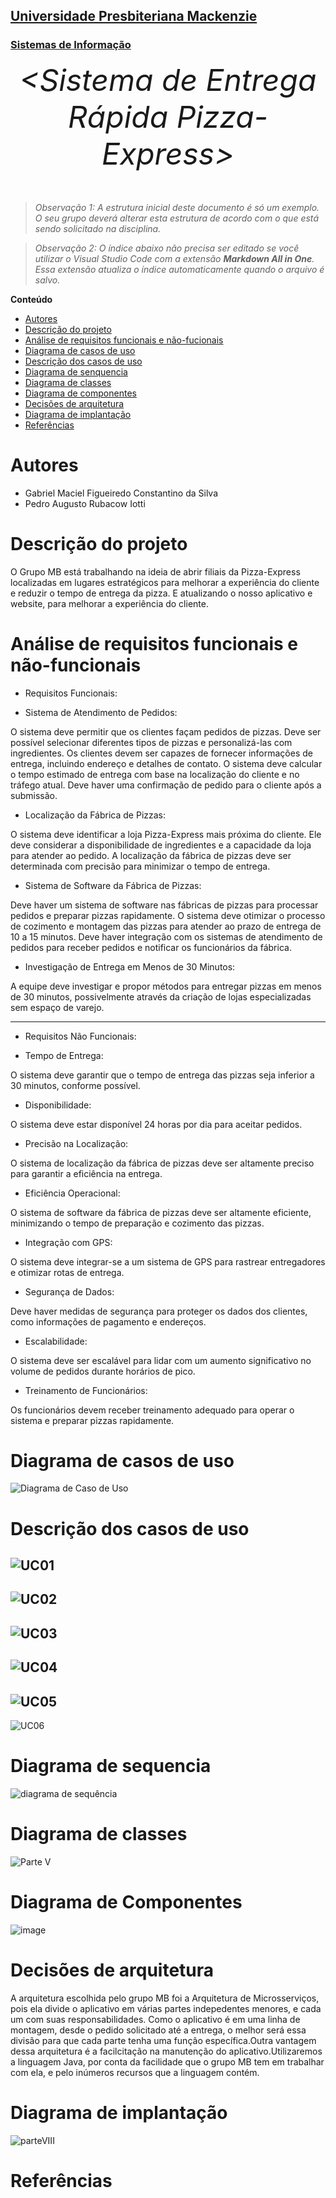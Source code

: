 <h2><a href= "https://www.mackenzie.br">Universidade Presbiteriana Mackenzie</a></h2>
<h3><a href= "https://www.mackenzie.br/graduacao/sao-paulo-higienopolis/sistemas-de-informacao">Sistemas de Informação</a></h3>


<font size="+12"><center>
*&lt;Sistema de Entrega Rápida Pizza-Express&gt;*
</center></font>

>*Observação 1: A estrutura inicial deste documento é só um exemplo. O seu grupo deverá alterar esta estrutura de acordo com o que está sendo solicitado na disciplina.*

>*Observação 2: O índice abaixo não precisa ser editado se você utilizar o Visual Studio Code com a extensão **Markdown All in One**. Essa extensão atualiza o índice automaticamente quando o arquivo é salvo.*

**Conteúdo**

- [Autores](#nome-alunos)
- [Descrição do projeto](#introdução-do-projeto)
- [Análise de requisitos funcionais e não-fucionais](#descrição-dos-requisitos)
- [Diagrama de casos de uso](#diagrama-de-comportamento-atores)
- [Descrição dos casos de uso](#descrição-das-funcões)
- [Diagrama de senquencia](#diagrama-de-ordem-interações)
- [Diagrama de classes](#diagrama-orientado-objetos)
- [Diagrama de componentes](#diagrama-estrutura-componente)
- [Decisões de arquitetura](#decisões-de-arquitetura)
- [Diagrama de implantação](#diagrama-de-hardware-software)
- [Referências](#referências)


# Autores
* Gabriel Maciel Figueiredo Constantino da Silva
* Pedro Augusto Rubacow Iotti



# Descrição do projeto

O Grupo MB está trabalhando na ideia de abrir filiais da Pizza-Express localizadas em lugares estratégicos para melhorar a experiência do cliente e reduzir o tempo de entrega da pizza. E atualizando o nosso aplicativo e website, para melhorar a experiência do cliente.


# Análise de requisitos funcionais e não-funcionais
* Requisitos Funcionais:

* Sistema de Atendimento de Pedidos:

O sistema deve permitir que os clientes façam pedidos de pizzas.
Deve ser possível selecionar diferentes tipos de pizzas e personalizá-las com ingredientes.
Os clientes devem ser capazes de fornecer informações de entrega, incluindo endereço e detalhes de contato.
O sistema deve calcular o tempo estimado de entrega com base na localização do cliente e no tráfego atual.
Deve haver uma confirmação de pedido para o cliente após a submissão.

* Localização da Fábrica de Pizzas:

O sistema deve identificar a loja Pizza-Express mais próxima do cliente.
Ele deve considerar a disponibilidade de ingredientes e a capacidade da loja para atender ao pedido.
A localização da fábrica de pizzas deve ser determinada com precisão para minimizar o tempo de entrega.

* Sistema de Software da Fábrica de Pizzas:

Deve haver um sistema de software nas fábricas de pizzas para processar pedidos e preparar pizzas rapidamente.
O sistema deve otimizar o processo de cozimento e montagem das pizzas para atender ao prazo de entrega de 10 a 15 minutos.
Deve haver integração com os sistemas de atendimento de pedidos para receber pedidos e notificar os funcionários da fábrica.
* Investigação de Entrega em Menos de 30 Minutos:

A equipe deve investigar e propor métodos para entregar pizzas em menos de 30 minutos, possivelmente através da criação de lojas especializadas sem espaço de varejo.

------------------------------------------------------------------------------------------------------------------------------------------------------------------
* Requisitos Não Funcionais:

* Tempo de Entrega:

O sistema deve garantir que o tempo de entrega das pizzas seja inferior a 30 minutos, conforme possível.
* Disponibilidade:

O sistema deve estar disponível 24 horas por dia para aceitar pedidos.
* Precisão na Localização:

O sistema de localização da fábrica de pizzas deve ser altamente preciso para garantir a eficiência na entrega.
* Eficiência Operacional:

O sistema de software da fábrica de pizzas deve ser altamente eficiente, minimizando o tempo de preparação e cozimento das pizzas.
* Integração com GPS:

O sistema deve integrar-se a um sistema de GPS para rastrear entregadores e otimizar rotas de entrega.
* Segurança de Dados:

Deve haver medidas de segurança para proteger os dados dos clientes, como informações de pagamento e endereços.
* Escalabilidade:

O sistema deve ser escalável para lidar com um aumento significativo no volume de pedidos durante horários de pico.
* Treinamento de Funcionários:

Os funcionários devem receber treinamento adequado para operar o sistema e preparar pizzas rapidamente.

# Diagrama de casos de uso

![Diagrama de Caso de Uso](https://github.com/gmaciel14/UML-Classroom-FCI/assets/142851938/9de99622-6328-4350-a9b4-b5def5fcc3d2)

# Descrição dos casos de uso


 ![UC01](https://github.com/gmaciel14/UML-Classroom-FCI/assets/142851938/a40b2abd-e872-4a49-baa4-3bb51e335ae2)
 -----------------------------------------------------------------------------------------------------------------------------------------
 ![UC02](https://github.com/gmaciel14/UML-Classroom-FCI/assets/142851938/f728524f-74d9-4a26-b570-3a4627eb5fe8)
 -----------------------------------------------------------------------------------------------------------------------------------------
 ![UC03](https://github.com/gmaciel14/UML-Classroom-FCI/assets/142851938/298a4357-6260-46bf-9570-5dd78b1ca69d)
 -----------------------------------------------------------------------------------------------------------------------------------------
 ![UC04](https://github.com/gmaciel14/UML-Classroom-FCI/assets/142851938/f98dfd1e-0599-4bc4-a273-274157dd57eb)
 -----------------------------------------------------------------------------------------------------------------------------------------
 ![UC05](https://github.com/gmaciel14/UML-Classroom-FCI/assets/142851938/4fb86f28-c9c1-4543-a048-d85daa518525)
 -----------------------------------------------------------------------------------------------------------------------------------------
 ![UC06](https://github.com/gmaciel14/UML-Classroom-FCI/assets/142851938/f323046f-fc8d-40de-9d07-f0303fd8c306)


# Diagrama de sequencia

![diagrama de sequência](https://github.com/gmaciel14/UML-Classroom-FCI/assets/64565201/d78008c6-ce15-485c-bb6f-30982a20ba68)


# Diagrama de classes
![Parte V](https://github.com/gmaciel14/UML-Classroom-FCI/assets/64565201/80872572-d493-40f4-ab08-823a1a3a9f26)

# Diagrama de Componentes

![image](https://github.com/gmaciel14/UML-Classroom-FCI/assets/142851938/fdc1c647-131b-4020-9c03-a5594b0ab34c)


# Decisões de arquitetura

A arquitetura escolhida pelo grupo MB foi a Arquitetura de Microsserviços, pois ela divide o aplicativo em várias partes indepedentes menores, e cada um com suas responsabilidades. Como o aplicativo é em uma linha de montagem, desde o pedido solicitado até a entrega, o melhor será essa divisão para que cada parte tenha uma função específica.Outra vantagem dessa arquitetura é a facilcitação na manutenção do aplicativo.Utilizaremos a linguagem Java, por conta da facilidade que o grupo MB tem em trabalhar com ela, e pelo inúmeros recursos que a linguagem contém.  

# Diagrama de implantação

![parteVIII](https://github.com/gmaciel14/UML-Classroom-FCI/assets/64565201/3c0f0ab6-0a0e-4187-a330-59615dfde407)


# Referências

